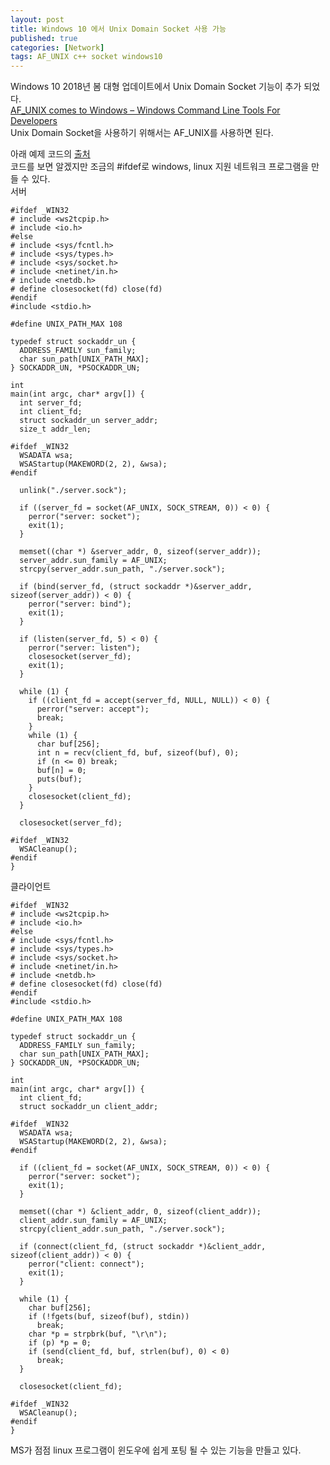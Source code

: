 ```yaml
---
layout: post
title: Windows 10 에서 Unix Domain Socket 사용 가능
published: true
categories: [Network]
tags: AF_UNIX c++ socket windows10
---
```

Windows 10 2018년 봄 대형 업데이트에서 Unix Domain Socket 기능이 추가 되었다.  
[AF_UNIX comes to Windows – Windows Command Line Tools For Developers](https://blogs.msdn.microsoft.com/commandline/2017/12/19/af_unix-comes-to-windows/)  
Unix Domain Socket을 사용하기 위해서는 AF_UNIX를 사용하면 된다.    
  
아래 예제 코드의 [출처](https://mattn.kaoriya.net/software/lang/c/20180513001637.htm)    
코드를 보면 알겠지만 조금의 #ifdef로 windows, linux 지원 네트워크 프로그램을 만들 수 있다.   
서버  
```
#ifdef _WIN32
# include <ws2tcpip.h>
# include <io.h>
#else
# include <sys/fcntl.h>
# include <sys/types.h>
# include <sys/socket.h>
# include <netinet/in.h>
# include <netdb.h>
# define closesocket(fd) close(fd)
#endif
#include <stdio.h>

#define UNIX_PATH_MAX 108

typedef struct sockaddr_un {
  ADDRESS_FAMILY sun_family;
  char sun_path[UNIX_PATH_MAX];
} SOCKADDR_UN, *PSOCKADDR_UN;

int
main(int argc, char* argv[]) {
  int server_fd;
  int client_fd;
  struct sockaddr_un server_addr; 
  size_t addr_len;

#ifdef _WIN32
  WSADATA wsa;
  WSAStartup(MAKEWORD(2, 2), &wsa);
#endif

  unlink("./server.sock");

  if ((server_fd = socket(AF_UNIX, SOCK_STREAM, 0)) < 0) {
    perror("server: socket");
    exit(1);
  }

  memset((char *) &server_addr, 0, sizeof(server_addr));
  server_addr.sun_family = AF_UNIX;
  strcpy(server_addr.sun_path, "./server.sock");

  if (bind(server_fd, (struct sockaddr *)&server_addr, sizeof(server_addr)) < 0) {
    perror("server: bind");
    exit(1);
  }

  if (listen(server_fd, 5) < 0) {
    perror("server: listen");
    closesocket(server_fd);
    exit(1);
  }

  while (1) {
    if ((client_fd = accept(server_fd, NULL, NULL)) < 0) {
      perror("server: accept");
      break;
    }
    while (1) {
      char buf[256];
      int n = recv(client_fd, buf, sizeof(buf), 0);
      if (n <= 0) break;
      buf[n] = 0;
      puts(buf);
    }
    closesocket(client_fd);
  }

  closesocket(server_fd);

#ifdef _WIN32
  WSACleanup();
#endif
}
```
  
클라이언트  
```
#ifdef _WIN32
# include <ws2tcpip.h>
# include <io.h>
#else
# include <sys/fcntl.h>
# include <sys/types.h>
# include <sys/socket.h>
# include <netinet/in.h>
# include <netdb.h>
# define closesocket(fd) close(fd)
#endif
#include <stdio.h>

#define UNIX_PATH_MAX 108

typedef struct sockaddr_un {
  ADDRESS_FAMILY sun_family;
  char sun_path[UNIX_PATH_MAX];
} SOCKADDR_UN, *PSOCKADDR_UN;

int
main(int argc, char* argv[]) {
  int client_fd;
  struct sockaddr_un client_addr; 

#ifdef _WIN32
  WSADATA wsa;
  WSAStartup(MAKEWORD(2, 2), &wsa);
#endif

  if ((client_fd = socket(AF_UNIX, SOCK_STREAM, 0)) < 0) {
    perror("server: socket");
    exit(1);
  }

  memset((char *) &client_addr, 0, sizeof(client_addr));
  client_addr.sun_family = AF_UNIX;
  strcpy(client_addr.sun_path, "./server.sock");

  if (connect(client_fd, (struct sockaddr *)&client_addr, sizeof(client_addr)) < 0) {
    perror("client: connect");
    exit(1);
  }

  while (1) {
    char buf[256];
    if (!fgets(buf, sizeof(buf), stdin))
      break;
    char *p = strpbrk(buf, "\r\n");
    if (p) *p = 0;
    if (send(client_fd, buf, strlen(buf), 0) < 0)
      break;
  }

  closesocket(client_fd);

#ifdef _WIN32
  WSACleanup();
#endif
}
```  
    
MS가 점점 linux 프로그램이 윈도우에 쉽게 포팅 될 수 있는 기능을 만들고 있다.      